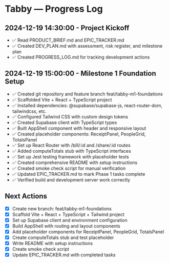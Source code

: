 # Tabby — Progress Log

## 2024-12-19 14:30:00 - Project Kickoff
- ✅ Read PRODUCT_BRIEF.md and EPIC_TRACKER.md
- ✅ Created DEV_PLAN.md with assessment, risk register, and milestone plan
- ✅ Created PROGRESS_LOG.md for tracking development actions

## 2024-12-19 15:00:00 - Milestone 1 Foundation Setup
- ✅ Created git repository and feature branch feat/tabby-m1-foundations
- ✅ Scaffolded Vite + React + TypeScript project
- ✅ Installed dependencies: @supabase/supabase-js, react-router-dom, tailwindcss, etc.
- ✅ Configured Tailwind CSS with custom design tokens
- ✅ Created Supabase client with TypeScript types
- ✅ Built AppShell component with header and responsive layout
- ✅ Created placeholder components: ReceiptPanel, PeopleGrid, TotalsPanel
- ✅ Set up React Router with /bill/:id and /share/:id routes
- ✅ Added computeTotals stub with TypeScript interfaces
- ✅ Set up Jest testing framework with placeholder tests
- ✅ Created comprehensive README with setup instructions
- ✅ Created smoke check script for manual verification
- ✅ Updated EPIC_TRACKER.md to mark Phase 1 tasks complete
- ✅ Verified build and development server work correctly

## Next Actions
- [x] Create new branch: feat/tabby-m1-foundations
- [x] Scaffold Vite + React + TypeScript + Tailwind project
- [x] Set up Supabase client and environment configuration
- [x] Build AppShell with routing and layout components
- [x] Add placeholder components for ReceiptPanel, PeopleGrid, TotalsPanel
- [x] Create computeTotals stub and test placeholder
- [x] Write README with setup instructions
- [x] Create smoke check script
- [x] Update EPIC_TRACKER.md with completed tasks
